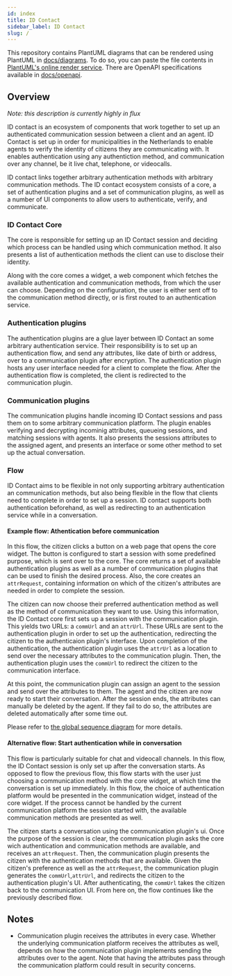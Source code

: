 ```yaml
---
id: index
title: ID Contact
sidebar_label: ID Contact
slug: /
---
```


This repository contains PlantUML diagrams that can be rendered using PlantUML in [docs/diagrams](docs/diagrams). To do so, you can paste the file contents in [PlantUML's online render service](https://www.plantuml.com/plantuml/). There are OpenAPI specifications available in [docs/openapi](docs/openapi).

## Overview
*Note: this description is currently highly in flux*

ID contact is an ecosystem of components that work together to set up an authenticated communication session between a client and an agent. ID Contact is set up in order for municipalities in the Netherlands to enable agents to verify the identity of citizens they are communicating with. It enables authentication using any authentiction method, and communication over any channel, be it live chat, telephone, or videocalls. 

ID contact links together arbitrary authentication methods with arbitrary communication methods. The ID contact ecosystem consists of a core, a set of authentication plugins and a set of communication plugins, as well as a number of UI components to allow users to authenticate, verify, and communicate. 

### ID Contact Core
The core is responsible for setting up an ID Contact session and deciding which process can be handled using which communication method. It also presents a list of authentication methods the client can use to disclose their identity. 

Along with the core comes a widget, a web component which fetches the available authentication and communication methods, from which the user can choose. Depending on the configuration, the user is either sent off to the communication method directly, or is first routed to an authentication service. 

### Authentication plugins
The authentication plugins are a glue layer between ID Contact an some arbitrary authentication service. Their responsibility is to set up an authentication flow, and send any attributes, like date of birth or address, over to a communication plugin after encryption. The authentication plugin hosts any user interface needed for a client to complete the flow. After the authentication flow is completed, the client is redirected to the communication plugin.

### Communication plugins
The communication plugins handle incoming ID Contact sessions and pass them on to some arbitrary communication platform. The plugin enables verifying and decrypting incominig attributes, queueing sessions, and matching sessions with agents. It also presents the sessions attributes to the assigned agent, and presents an interface or some other method to set up the actual conversation.

### Flow
ID Contact aims to be flexible in not only supporting arbitrary authentication an communication methods, but also being flexible in the flow that clients need to complete in order to set up a session. ID contact supports both authentication beforehand, as well as redirecting to an authentication service while in a conversation. 

#### Example flow: Athentication before communication
In this flow, the citizen clicks a button on a web page that opens the core widget. The button is configured to start a session with some predefined purpose, which is sent over to the core. The core returns a set of available authentication plugins as well as a number of communication plugins that can be used to finish the desired process. Also, the core creates an `attrRequest`, containing information on which of the citizen's attributes are needed in order to complete the session.

The citizen can now choose their preferred authentication method as well as the method of communication they want to use. Using this information, the ID Contact core first sets up a session with the communication plugin. This yields two URLs: a `commUrl` and an `attrUrl`. These URLs are sent to the authentication plugin in order to set up the authentication, redirecting the citizen to the authenticaion plugin's interface. Upon completion of the authentication, the authentication plugin uses the `attrUrl` as a location to send over the necessary attributes to the communication plugin. Then, the authentication plugin uses the `commUrl` to redirect the citizen to the communication interface.

At this point, the communication plugin can assign an agent to the session and send over the attributes to them. The agent and the citizen are now ready to start their conversation. After the session ends, the attributes can manually be deleted by the agent. If they fail to do so, the attributes are deleted automatically after some time out.

Please refer to [the global sequence diagram](docs/diagrams/global-sequence.puml) for more details.

#### Alternative flow: Start authentication while in conversation
This flow is particularly suitable for chat and videocall channels. In this flow, the ID Contact session is only set up after the conversation starts. As opposed to flow the previous flow, this flow starts with the user just choosing a communication method with the core widget, at which time the conversation is set up immediately. In this flow, the choice of authentication platform would be presented in the communication widget, instead of the core widget. If the process cannot be handled by the current communication platform the session started with, the available communication methods are presented as well.

The citizen starts a conversation using the communication plugin's ui. Once the purpose of the session is clear, the communication plugin asks the core wich authentication and communication methods are available, and receives an `attrRequest`. Then, the communication plugin presents the citizen with the authentication methods that are available. Given the citizen's preference as well as the `attrRequest`, the communication plugin generates the `commUrl`,`attrUrl`, and redirects the citizen to the authentication plugin's UI. After authenticating, the `commUrl` takes the citizen back to the communication UI. From here on, the flow continues like the previously described flow.

## Notes

- Communication plugin receives the attributes in every case. Whether the underlying communication platform receives the attributes as well, depends on how the communication plugin implements sending the attributes over to the agent. Note that having the attributes pass through the communication platform could result in security concerns.
